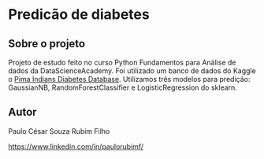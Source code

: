 # Predicão de diabetes

## Sobre o projeto
Projeto de estudo feito no curso Python Fundamentos para Análise de dados da DataScienceAcademy. Foi utilizado um banco de dados do Kaggle o [Pima Indians Diabetes Database](https://www.kaggle.com/datasets/uciml/pima-indians-diabetes-database "Link do dataset"). Utilizamos três modelos para predição: GaussianNB, RandomForestClassifier e LogisticRegression do sklearn. 


## Autor

Paulo César Souza Rubim Filho

https://www.linkedin.com/in/paulorubimf/
